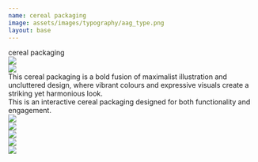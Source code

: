 ```yaml
---
name: cereal packaging
image: assets/images/typography/aag_type.png
layout: base
---
```

<div class="flex flex-col">
    <div class="w-full lg:text-[96px] md:text-[96px] text-[50px] flex justify-center items-center min-h-[145px] italic">
        cereal packaging
    </div>
    <div class="w-full md:min-h-[400px] min-h-[300px] flex justify-center items-center fit-view-post">
        <img class="h-full object-scale-down" src="{{site.baseurl}}/assets/images/packaging_w_o bg.png">
    </div>
</div>
<div class="w-full grid grid-cols-2 my-20">
    <div class="col-span-1">
        <img class="" src="{{site.baseurl}}/assets/images/lefthand.png">
    </div>
    <div class="col-span-1 xl:text-[36px] lg:text-[28px] text-[20px] text-right md:mx-20 mx-5 flex items-center">
        This cereal packaging is a bold fusion of maximalist illustration and uncluttered design, where vibrant colours and expressive visuals create a striking yet harmonious look.
    </div>
</div>
<div class="w-full grid grid-cols-2 my-20">
    <div class="col-span-1 xl:text-[36px] lg:text-[28px] text-[20px] text-left md:mx-20 mx-5 flex items-center">
        This is an interactive cereal packaging designed for both functionality and engagement.
    </div>
    <div class="col-span-1">
        <img class="translate-x-[15%]" src="{{site.baseurl}}/assets/images/righthand.png">
    </div>
</div>
<div class="w-full grid grid-cols-3">
   <div class="px-10"> 
        <img class="object-scale-down" src="{{site.baseurl}}/assets/images/packaging_w_o bg.png">
   </div>
   <div class="px-10"> 
        <img class="object-scale-down" src="{{site.baseurl}}/assets/images/half_cereal_packaging.png">
   </div>
   <div class="px-10"> 
        <img class="object-scale-down" src="{{site.baseurl}}/assets/images/packaging_w_o bg.png">
   </div>
</div>
<div class="flex justify-center overflow-auto">
    <img class="rounded-xl h-[100dvh] object-scale-down" src="{{site.baseurl}}/assets/images/close_up_packaging.png">
</div>